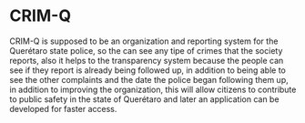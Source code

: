 # CRIM-Q
CRIM-Q is supposed to be an organization and reporting system for the Querétaro state police, so the can see any tipe of crimes that the society reports, also it helps to the transparency system because the people can see if they report is already being followed up, in addition to being able to see the other complaints and the date the police began following them up, in addition to improving the organization, this will allow citizens to contribute to public safety in the state of Querétaro and later an application can be developed for faster access.

